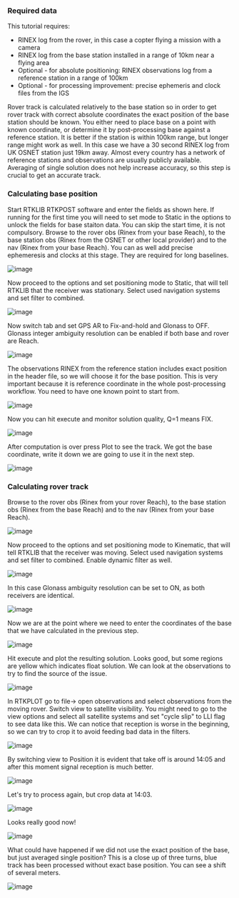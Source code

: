 ### Required data

This tutorial requires:

* RINEX log from the rover, in this case a copter flying a mission with a camera
* RINEX log from the base station installed in a range of 10km near a flying area
* Optional - for absolute positioning: RINEX observations log from a reference station in a range of 100km
* Optional - for processing improvement: precise ephemeris and clock files from the IGS

Rover track is calculated relatively to the base station so in order to get rover track with correct absolute coordinates the exact position of the base station should be known. You either need to place base on a point with known coordinate, or determine it by post-processing base against a reference station. It is better if the station is within 100km range, but longer range might work as well. In this case we have a 30 second RINEX log from UK OSNET station just 19km away.  Almost every country has a network of reference stations and observations are usually publicly available. Averaging of single solution does not help increase accuracy, so this step is crucial to get an accurate track.

### Calculating base position

Start RTKLIB RTKPOST software and enter the fields as shown here. If running for the first time you will need to set mode to Static in the options to unlock the fields for base staiton data. You can skip the start time, it is not compulsory. Browse to the rover obs (Rinex from your base Reach), to the base station obs (Rinex from the OSNET or other local provider) and to the nav (Rinex from your base Reach). You can as well add precise ephemeresis and clocks at this stage. They are required for long baselines.

![image](img/post-processing/Post1.PNG)

Now proceed to the options and set positioning mode to Static, that will tell RTKLIB that the receiver was stationary. Select used navigation systems and set filter to combined. 

![image](img/post-processing/Post2.PNG)

Now switch tab and set GPS AR to Fix-and-hold and Glonass to OFF. Glonass integer ambiguity resolution can be enabled if both base and rover are Reach.

![image](img/post-processing/Post3.PNG)

The observations RINEX from the reference station includes exact position in the header file, so we will choose it for the base position. This is very important because it is reference coordinate in the whole post-processing workflow. You need to have one known point to start from.

![image](img/post-processing/Post4.PNG)

Now you can hit execute and monitor solution quality, Q=1 means FIX.

![image](img/post-processing/Post5.PNG)

After computation is over press Plot to see the track. We got the base coordinate, write it down we are going to use it in the next step.

![image](img/post-processing/POst6.PNG)

### Calculating rover track

Browse to the rover obs (Rinex from your rover Reach), to the base station obs (Rinex from the base Reach) and to the nav (Rinex from your base Reach). 

![image](img/post-processing/Post7.PNG)

Now proceed to the options and set positioning mode to Kinematic, that will tell RTKLIB that the receiver was moving. Select used navigation systems and set filter to combined. Enable dynamic filter as well.

![image](img/post-processing/Post8.PNG)

In this case Glonass ambiguity resolution can be set to ON, as both receivers are identical.

![image](img/post-processing/Post9.PNG)

Now we are at the point where we need to enter the coordinates of the base that we have calculated in the previous step.

![image](img/post-processing/Post10.PNG)

Hit execute and plot the resulting solution. Looks good, but some regions are yellow which indicates float solution. We can look at the observations to try to find the source of the issue.

![image](img/post-processing/Post11.PNG)

In RTKPLOT go to file-> open observations and select observations from the moving rover. Switch view to satellite visibility. You might need to go to the view options and select all satellite systems and set "cycle slip" to LLI flag to see data like this. We can notice that reception is worse in the beginning, so we can try to crop it to avoid feeding bad data in the filters.

![image](img/post-processing/Post12.PNG)

By switching view to Position it is evident that take off is around 14:05 and after this moment signal reception is much better.

![image](img/post-processing/Post13.PNG)

Let's try to process again, but crop data at 14:03.

![image](img/post-processing/Post14.PNG)

Looks really good now!

![image](img/post-processing/Post15.PNG)

What could have happened if we did not use the exact position of the base, but just averaged single position? This is a close up of three turns, blue track has been processed without exact base position. You can see a shift of several meters.

![image](img/post-processing/Post16.PNG)


